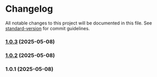 # Changelog

All notable changes to this project will be documented in this file. See [standard-version](https://github.com/conventional-changelog/standard-version) for commit guidelines.

### [1.0.3](///compare/v1.0.2...v1.0.3) (2025-05-08)

### [1.0.2](///compare/v1.0.1...v1.0.2) (2025-05-08)

### 1.0.1 (2025-05-08)
